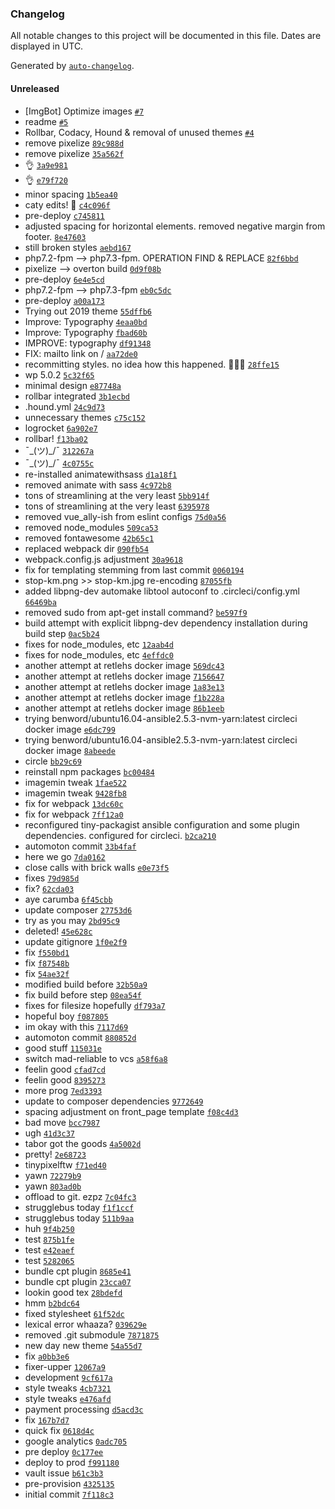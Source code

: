 ### Changelog

All notable changes to this project will be documented in this file. Dates are displayed in UTC.

Generated by [`auto-changelog`](https://github.com/CookPete/auto-changelog).

#### Unreleased

- [ImgBot] Optimize images [`#7`](https://github.com/pixelcollective/tinypixel.io/pull/7)
- readme [`#5`](https://github.com/pixelcollective/tinypixel.io/pull/5)
- Rollbar, Codacy, Hound & removal of unused themes [`#4`](https://github.com/pixelcollective/tinypixel.io/pull/4)
- remove pixelize [`89c988d`](https://github.com/pixelcollective/tinypixel.io/commit/89c988d578989c4419e5e679d378d44fe4e4da74)
- remove pixelize [`35a562f`](https://github.com/pixelcollective/tinypixel.io/commit/35a562f8a040321b3fedaea2402b494a0d8ab336)
- 👌 [`3a9e981`](https://github.com/pixelcollective/tinypixel.io/commit/3a9e98170dd9c07d50339e54d32e4c60004e44bf)
- 👌 [`e79f720`](https://github.com/pixelcollective/tinypixel.io/commit/e79f72019eda3212d8f2d4cd1b9701383b4976f1)
- minor spacing [`1b5ea40`](https://github.com/pixelcollective/tinypixel.io/commit/1b5ea403647addaf8ae77f17054c658454c771b9)
- caty edits! 🚨 [`c4c096f`](https://github.com/pixelcollective/tinypixel.io/commit/c4c096f8d77581bc7b06c704ca34bb63db6a0d3d)
- pre-deploy [`c745811`](https://github.com/pixelcollective/tinypixel.io/commit/c745811a5f2054c15cf6f806322f489098cf29b4)
- adjusted spacing for horizontal elements. removed negative margin from footer. [`8e47603`](https://github.com/pixelcollective/tinypixel.io/commit/8e4760326cdb6527194c4333189568d0e049e86a)
- still broken styles [`aebd167`](https://github.com/pixelcollective/tinypixel.io/commit/aebd167e380e77cd87054e82c01eff435428ea4e)
- php7.2-fpm --> php7.3-fpm. OPERATION FIND & REPLACE [`82f6bbd`](https://github.com/pixelcollective/tinypixel.io/commit/82f6bbd2ab4e330747aa1480769f894f5a23828e)
- pixelize --> overton build [`0d9f08b`](https://github.com/pixelcollective/tinypixel.io/commit/0d9f08b5c1b45abbb5c58d7ad9ce9152ddb56363)
- pre-deploy [`6e4e5cd`](https://github.com/pixelcollective/tinypixel.io/commit/6e4e5cdd32d8d3a8cccf8a623c006eb039eab7d1)
- php7.2-fpm --> php7.3-fpm [`eb0c5dc`](https://github.com/pixelcollective/tinypixel.io/commit/eb0c5dca370425bb670280cf06b8dca88fd5a0d5)
- pre-deploy [`a00a173`](https://github.com/pixelcollective/tinypixel.io/commit/a00a1730538749882ab88613124f2993b3504c37)
- Trying out 2019 theme [`55dffb6`](https://github.com/pixelcollective/tinypixel.io/commit/55dffb622b47cabe81ca3c0e1c2aaee3ee093ebb)
- Improve: Typography [`4eaa0bd`](https://github.com/pixelcollective/tinypixel.io/commit/4eaa0bd0a3739269f481e331453245aff5aa0859)
- Improve: Typography [`fbad60b`](https://github.com/pixelcollective/tinypixel.io/commit/fbad60b3712e46b3c2a6ecfe8d858096462b023b)
- IMPROVE: typography [`df91348`](https://github.com/pixelcollective/tinypixel.io/commit/df913487add84c3c269d8e9783106541e161a44c)
- FIX: mailto link on / [`aa72de0`](https://github.com/pixelcollective/tinypixel.io/commit/aa72de0526e9391488ae7064151503d1f01e337a)
- recommitting styles. no idea how this happened. 🤷🏼‍♂️ [`28ffe15`](https://github.com/pixelcollective/tinypixel.io/commit/28ffe15d93a8e40f50c4683b1a8a7ca9028799c8)
- wp 5.0.2 [`5c32f65`](https://github.com/pixelcollective/tinypixel.io/commit/5c32f65331660fffede09b7902caaf7f412bdbea)
- minimal design [`e87748a`](https://github.com/pixelcollective/tinypixel.io/commit/e87748aa1241adfb0e139f13e98ae6e9f0e332f8)
- rollbar integrated [`3b1ecbd`](https://github.com/pixelcollective/tinypixel.io/commit/3b1ecbdcf36018f8a0b5edbb384089a38aa0f19b)
- .hound.yml [`24c9d73`](https://github.com/pixelcollective/tinypixel.io/commit/24c9d73642c850ef96e13ec1845433cdc6374c8a)
- unnecessary themes [`c75c152`](https://github.com/pixelcollective/tinypixel.io/commit/c75c152ac8d1e14d4383f7b794054e091c4c2890)
- logrocket [`6a902e7`](https://github.com/pixelcollective/tinypixel.io/commit/6a902e745616b6fe5fec801a953786c46917d868)
- rollbar! [`f13ba02`](https://github.com/pixelcollective/tinypixel.io/commit/f13ba02e22dc6d719588f6c9adb9459ba7ee2f98)
- ¯\_(ツ)_/¯ [`312267a`](https://github.com/pixelcollective/tinypixel.io/commit/312267a969578dc19b50d0fda9075f1141a1cc8f)
- ¯\_(ツ)_/¯ [`4c0755c`](https://github.com/pixelcollective/tinypixel.io/commit/4c0755c2006ba8b98cc24f0b0d6f4a5b884a16bf)
- re-installed animatewithsass [`d1a18f1`](https://github.com/pixelcollective/tinypixel.io/commit/d1a18f1115bbdf2593e838eb313a7e7826cd231c)
- removed animate with sass [`4c972b8`](https://github.com/pixelcollective/tinypixel.io/commit/4c972b86557c4399eefef69e2b7c29b72cfee8dc)
- tons of streamlining at the very least [`5bb914f`](https://github.com/pixelcollective/tinypixel.io/commit/5bb914f78ae6ab47c591a28594f87d04ed3f2397)
- tons of streamlining at the very least [`6395978`](https://github.com/pixelcollective/tinypixel.io/commit/639597822d1de29c13f0dbd1f9b5fe7e6bce5e53)
- removed vue_ally-ish from eslint configs [`75d0a56`](https://github.com/pixelcollective/tinypixel.io/commit/75d0a568e795c4fb9ee86a52c0aa0551adf27f8a)
- removed node_modules [`509ca53`](https://github.com/pixelcollective/tinypixel.io/commit/509ca536d27779aba0de32a1d2312bc983a1c85f)
- removed fontawesome [`42b65c1`](https://github.com/pixelcollective/tinypixel.io/commit/42b65c19e0fd17a4e82ae83ddb8e2ab9238fee1d)
- replaced webpack dir [`090fb54`](https://github.com/pixelcollective/tinypixel.io/commit/090fb5480a9ef4fb7922926b8dfc29f6fd6c9726)
- webpack.config.js adjustment [`30a9618`](https://github.com/pixelcollective/tinypixel.io/commit/30a9618874d73021c517365c15ed8cd6d0ad170a)
- fix for templating stemming from last commit [`0060194`](https://github.com/pixelcollective/tinypixel.io/commit/0060194714c313532745bdff222cd519c0025f13)
- stop-km.png >> stop-km.jpg re-encoding [`87055fb`](https://github.com/pixelcollective/tinypixel.io/commit/87055fb7e909aa89c7c8298286b91953fe7694cc)
- added libpng-dev automake libtool autoconf to .circleci/config.yml [`66469ba`](https://github.com/pixelcollective/tinypixel.io/commit/66469bac345dd5fa6ea999e1dfaf7d094a3f73aa)
- removed sudo from apt-get install command? [`be597f9`](https://github.com/pixelcollective/tinypixel.io/commit/be597f9283802d5bb45ea7deacdbe5b9e33fc16e)
- build attempt with explicit libpng-dev dependency installation during build step [`0ac5b24`](https://github.com/pixelcollective/tinypixel.io/commit/0ac5b2430ca20be796de06692a5fe6bc4d992d62)
- fixes for node_modules, etc [`12aab4d`](https://github.com/pixelcollective/tinypixel.io/commit/12aab4d4211eb02f7b4f64087e4ac7f2362f08c9)
- fixes for node_modules, etc [`4effdc0`](https://github.com/pixelcollective/tinypixel.io/commit/4effdc03388df9dfa86fbf4f7a705f73438ff7ec)
- another attempt at retlehs docker image [`569dc43`](https://github.com/pixelcollective/tinypixel.io/commit/569dc4378192e70566b33abebaa12150296b9f59)
- another attempt at retlehs docker image [`7156647`](https://github.com/pixelcollective/tinypixel.io/commit/71566472ec7f34803d3e32e8b7e093f79588f36a)
- another attempt at retlehs docker image [`1a83e13`](https://github.com/pixelcollective/tinypixel.io/commit/1a83e1314d072190ca9bd4781ed61f9847833fd5)
- another attempt at retlehs docker image [`f1b228a`](https://github.com/pixelcollective/tinypixel.io/commit/f1b228a1114adab3ca058f8f18738d4cd12e37e1)
- another attempt at retlehs docker image [`86b1eeb`](https://github.com/pixelcollective/tinypixel.io/commit/86b1eeb89e9fe8eb5780aec0a37e2b6628e9206c)
- trying benword/ubuntu16.04-ansible2.5.3-nvm-yarn:latest circleci docker image [`e6dc799`](https://github.com/pixelcollective/tinypixel.io/commit/e6dc799b84b935259b1b013cf9338f23236f4cf0)
- trying benword/ubuntu16.04-ansible2.5.3-nvm-yarn:latest circleci docker image [`8abeede`](https://github.com/pixelcollective/tinypixel.io/commit/8abeede6ad5bf816354a51b5a549045ed428b34b)
- circle [`bb29c69`](https://github.com/pixelcollective/tinypixel.io/commit/bb29c69d5f81813c93a49c76cdd996fd1346381b)
- reinstall npm packages [`bc00484`](https://github.com/pixelcollective/tinypixel.io/commit/bc004845a94ee4859cdc61d75cead270ab8b33f7)
- imagemin tweak [`1fae522`](https://github.com/pixelcollective/tinypixel.io/commit/1fae52215d1ffdc2571d5cd41f7f739e5c753108)
- imagemin tweak [`9428fb8`](https://github.com/pixelcollective/tinypixel.io/commit/9428fb868dd277de2a6b2b74ac164693cb521cd3)
- fix for webpack [`13dc60c`](https://github.com/pixelcollective/tinypixel.io/commit/13dc60cf3f09e2badd01d167bde32cef607dacc5)
- fix for webpack [`7ff12a0`](https://github.com/pixelcollective/tinypixel.io/commit/7ff12a037ec32e092e2bb4a1cd9ce340ca188f50)
- reconfigured tiny-packagist ansible configuration and some plugin dependencies. configured for circleci. [`b2ca210`](https://github.com/pixelcollective/tinypixel.io/commit/b2ca21071e86ba641f163075f4d514b45b6aa9f4)
- automoton commit [`33b4faf`](https://github.com/pixelcollective/tinypixel.io/commit/33b4fafb97379e29bf6cc059b6206496169f86d7)
- here we go [`7da0162`](https://github.com/pixelcollective/tinypixel.io/commit/7da016299900c32cdbee8a19e10f737604e5a19a)
- close calls with brick walls [`e0e73f5`](https://github.com/pixelcollective/tinypixel.io/commit/e0e73f5e385e1d89d83fc059d6c340cc9066d3bf)
- fixes [`79d985d`](https://github.com/pixelcollective/tinypixel.io/commit/79d985dab722197b8e2224dfdfa87028d79883c0)
- fix? [`62cda03`](https://github.com/pixelcollective/tinypixel.io/commit/62cda030e711bf760139cc0db95f600922a4be35)
- aye carumba [`6f45cbb`](https://github.com/pixelcollective/tinypixel.io/commit/6f45cbbd257d4347e5cff4273c13e98abae5773c)
- update composer [`27753d6`](https://github.com/pixelcollective/tinypixel.io/commit/27753d674068b5ea8d0895821f297240d3e48459)
- try as you may [`2bd95c9`](https://github.com/pixelcollective/tinypixel.io/commit/2bd95c9c73132a1a7bd0dcc806bd8f9e7502de21)
- deleted! [`45e628c`](https://github.com/pixelcollective/tinypixel.io/commit/45e628c1cc3d6ad974ef83de9a817fbeeae2092f)
- update gitignore [`1f0e2f9`](https://github.com/pixelcollective/tinypixel.io/commit/1f0e2f9bfdeba34945bbcc67fda2b209cdeff806)
- fix [`f550bd1`](https://github.com/pixelcollective/tinypixel.io/commit/f550bd13629bc22acc202f1d7900be594f35e81d)
- fix [`f87548b`](https://github.com/pixelcollective/tinypixel.io/commit/f87548bb066e65659c0f01dd2c0b3e002efb9da0)
- fix [`54ae32f`](https://github.com/pixelcollective/tinypixel.io/commit/54ae32f418f98450d4b31a5a89a079a08af387f6)
- modified build before [`32b50a9`](https://github.com/pixelcollective/tinypixel.io/commit/32b50a91d27e5e5e05b40454068fbb58a5e71423)
- fix build before step [`08ea54f`](https://github.com/pixelcollective/tinypixel.io/commit/08ea54f58e4377cd04e2dc312631e70c34bf5681)
- fixes for filesize hopefully [`df793a7`](https://github.com/pixelcollective/tinypixel.io/commit/df793a722a1b932e6c4952271934b31910125358)
- hopeful boy [`f087805`](https://github.com/pixelcollective/tinypixel.io/commit/f0878055b9553475ec8edec08bc82f8311452fe2)
- im okay with this [`7117d69`](https://github.com/pixelcollective/tinypixel.io/commit/7117d69d98014bdce526c2b4d06fe43a2191d13f)
- automoton commit [`880852d`](https://github.com/pixelcollective/tinypixel.io/commit/880852d9b636fa990e2915c40927116907c6ded4)
- good stuff [`115031e`](https://github.com/pixelcollective/tinypixel.io/commit/115031e6974a75dab597830b3128f11053f1e671)
- switch mad-reliable to vcs [`a58f6a8`](https://github.com/pixelcollective/tinypixel.io/commit/a58f6a83fc76591c85462fa3ba5ee7fb0f2c16ec)
- feelin good [`cfad7cd`](https://github.com/pixelcollective/tinypixel.io/commit/cfad7cdc60ce0fd6dd84022ee084e327058ade63)
- feelin good [`8395273`](https://github.com/pixelcollective/tinypixel.io/commit/8395273f3587a23d4c2771dc072732cee7495b0b)
- more prog [`7ed3393`](https://github.com/pixelcollective/tinypixel.io/commit/7ed3393f37ab13c66ae48067106b9015a2a9b9b4)
- update to composer dependencies [`9772649`](https://github.com/pixelcollective/tinypixel.io/commit/9772649cec8ea7f1515642b057bb48025195860d)
- spacing adjustment on front_page template [`f08c4d3`](https://github.com/pixelcollective/tinypixel.io/commit/f08c4d3f609d7bcb64fe1729f9213508de8f1e56)
- bad move [`bcc7987`](https://github.com/pixelcollective/tinypixel.io/commit/bcc798782e5dd9a2fa2562995686a6dd98968c99)
- ugh [`41d3c37`](https://github.com/pixelcollective/tinypixel.io/commit/41d3c375b111593a12bdb3d825060bbb6e541d1d)
- tabor got the goods [`4a5002d`](https://github.com/pixelcollective/tinypixel.io/commit/4a5002df189bdfcaffdccf40a7d98a0dacdd7835)
- pretty! [`2e68723`](https://github.com/pixelcollective/tinypixel.io/commit/2e68723ad984de80d32e1dccd29f051c0722378f)
- tinypixelftw [`f71ed40`](https://github.com/pixelcollective/tinypixel.io/commit/f71ed40e0e72827e9654ca298c64e130408639a3)
- yawn [`72279b9`](https://github.com/pixelcollective/tinypixel.io/commit/72279b9710729b774ccd31421d0db969db6c951e)
- yawn [`803ad0b`](https://github.com/pixelcollective/tinypixel.io/commit/803ad0b908b78b4f44a3b18fe148d787346b70c4)
- offload to git. ezpz [`7c04fc3`](https://github.com/pixelcollective/tinypixel.io/commit/7c04fc365aa36679cee5f3abc5ae48b9b95bc38e)
- strugglebus today [`f1f1ccf`](https://github.com/pixelcollective/tinypixel.io/commit/f1f1ccf9640a018d1a559239b3c4d4b5791a5603)
- strugglebus today [`511b9aa`](https://github.com/pixelcollective/tinypixel.io/commit/511b9aa50467c31d032ef3424bb08b99559aabef)
- huh [`9f4b250`](https://github.com/pixelcollective/tinypixel.io/commit/9f4b25047fb1533deefe4649d814c6d713a6ac4c)
- test [`875b1fe`](https://github.com/pixelcollective/tinypixel.io/commit/875b1fe890d599952cf23c2e60202e995c6a0758)
- test [`e42eaef`](https://github.com/pixelcollective/tinypixel.io/commit/e42eaeff33cb7d5b8692caacae65163597357e8d)
- test [`5282065`](https://github.com/pixelcollective/tinypixel.io/commit/528206504d94b09a72f91639b6802410600930e4)
- bundle cpt plugin [`8685e41`](https://github.com/pixelcollective/tinypixel.io/commit/8685e41ed3616882243bd04e97919c2a7b380be5)
- bundle cpt plugin [`23cca07`](https://github.com/pixelcollective/tinypixel.io/commit/23cca0799b734ac4c9a3fc5f36d92ffd75b4fe2b)
- lookin good tex [`28bdefd`](https://github.com/pixelcollective/tinypixel.io/commit/28bdefd55a9fbb40088e0ce3f644c26f3b7a9108)
- hmm [`b2bdc64`](https://github.com/pixelcollective/tinypixel.io/commit/b2bdc64bb80b006bc216e250618ff47953002f7c)
- fixed stylesheet [`61f52dc`](https://github.com/pixelcollective/tinypixel.io/commit/61f52dcdebbf8d2da6c008935f3154495b0dc368)
- lexical error whaaza? [`039629e`](https://github.com/pixelcollective/tinypixel.io/commit/039629e1ed7d0aa7000f662837320e792077b078)
- removed .git submodule [`7871875`](https://github.com/pixelcollective/tinypixel.io/commit/78718757102b8a45b81e9f87547890bd635171d2)
- new day new theme [`54a55d7`](https://github.com/pixelcollective/tinypixel.io/commit/54a55d73498a777afb973144199fdd280255edcc)
- fix [`a0bb3e6`](https://github.com/pixelcollective/tinypixel.io/commit/a0bb3e6fade0590abcf676c5ecb1a154b891a300)
- fixer-upper [`12067a9`](https://github.com/pixelcollective/tinypixel.io/commit/12067a97a23b9478a92f409e0e1a869c7e6760e5)
- development [`9cf617a`](https://github.com/pixelcollective/tinypixel.io/commit/9cf617a5cf3706347782404cc2be13099aef8182)
- style tweaks [`4cb7321`](https://github.com/pixelcollective/tinypixel.io/commit/4cb7321e3345e60d14973f14d81c55795e6506a4)
- style tweaks [`e476afd`](https://github.com/pixelcollective/tinypixel.io/commit/e476afd6983ef0095f4282ec435cbd321be7addd)
- payment processing [`d5acd3c`](https://github.com/pixelcollective/tinypixel.io/commit/d5acd3c8ce680149daf601d5f52fa0c92477e4a7)
- fix [`167b7d7`](https://github.com/pixelcollective/tinypixel.io/commit/167b7d7e2b816e23629c4b09dcc52116abb16cd7)
- quick fix [`0618d4c`](https://github.com/pixelcollective/tinypixel.io/commit/0618d4ce75cb6acc25832a16759076c87d682654)
- google analytics [`0adc705`](https://github.com/pixelcollective/tinypixel.io/commit/0adc705eb168cc483e188674f56c1a651cadfee0)
- pre deploy [`0c177ee`](https://github.com/pixelcollective/tinypixel.io/commit/0c177ee6d67112852b5794e5fa73ad31c9cee5cd)
- deploy to prod [`f991180`](https://github.com/pixelcollective/tinypixel.io/commit/f991180479f3c4ad1fe2be6adc093acfdcba1e05)
- vault issue [`b61c3b3`](https://github.com/pixelcollective/tinypixel.io/commit/b61c3b374cf2ac9fc442d9aa57fcbde8d05cfa0f)
- pre-provision [`4325135`](https://github.com/pixelcollective/tinypixel.io/commit/4325135d41a970d73ee382d5d68d730c36747b27)
- initial commit [`7f118c3`](https://github.com/pixelcollective/tinypixel.io/commit/7f118c39bd684c359ae72116369ef76f23292d35)
